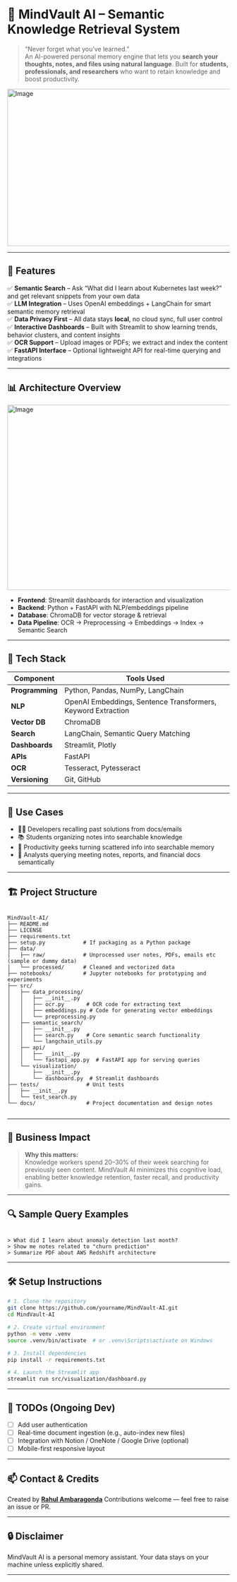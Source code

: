 # 🧠 MindVault AI – Semantic Knowledge Retrieval System

> “Never forget what you’ve learned.”  
> An AI-powered personal memory engine that lets you **search your thoughts, notes, and files using natural language**. Built for **students, professionals, and researchers** who want to retain knowledge and boost productivity.
> 

<img width="850" height="356" alt="Image" src="https://github.com/user-attachments/assets/8f8384ca-aefc-4cbc-88ca-8262efe9a7d2" />


---

## 🚀 Features

✅ **Semantic Search** – Ask “What did I learn about Kubernetes last week?” and get relevant snippets from your own data  
✅ **LLM Integration** – Uses OpenAI embeddings + LangChain for smart semantic memory retrieval  
✅ **Data Privacy First** – All data stays **local**, no cloud sync, full user control  
✅ **Interactive Dashboards** – Built with Streamlit to show learning trends, behavior clusters, and content insights  
✅ **OCR Support** – Upload images or PDFs; we extract and index the content  
✅ **FastAPI Interface** – Optional lightweight API for real-time querying and integrations

---

## 📊 Architecture Overview

<img width="850" height="420" alt="Image" src="https://github.com/user-attachments/assets/2418b3f9-3f06-438e-9acf-6c8b96ca2881" />

- **Frontend**: Streamlit dashboards for interaction and visualization  
- **Backend**: Python + FastAPI with NLP/embeddings pipeline  
- **Database**: ChromaDB for vector storage & retrieval  
- **Data Pipeline**: OCR → Preprocessing → Embeddings → Index → Semantic Search

---

## 🔧 Tech Stack

| Component        | Tools Used                                                                 |
|------------------|----------------------------------------------------------------------------|
| **Programming**  | Python, Pandas, NumPy, LangChain                                           |
| **NLP**          | OpenAI Embeddings, Sentence Transformers, Keyword Extraction              |
| **Vector DB**    | ChromaDB                                                                  |
| **Search**       | LangChain, Semantic Query Matching                                        |
| **Dashboards**   | Streamlit, Plotly                                                         |
| **APIs**         | FastAPI                                                                   |
| **OCR**          | Tesseract, Pytesseract                                                    |
| **Versioning**   | Git, GitHub                                                               |

---

## 🧪 Use Cases

- 👨‍💻 Developers recalling past solutions from docs/emails
- 📚 Students organizing notes into searchable knowledge
- 🧠 Productivity geeks turning scattered info into searchable memory
- 🧾 Analysts querying meeting notes, reports, and financial docs semantically

---

## 🏗️ Project Structure

```

MindVault-AI/
├── README.md
├── LICENSE
├── requirements.txt
├── setup.py            # If packaging as a Python package
├── data/
│   ├── raw/            # Unprocessed user notes, PDFs, emails etc (sample or dummy data)
│   └── processed/      # Cleaned and vectorized data
├── notebooks/          # Jupyter notebooks for prototyping and experiments
├── src/
│   ├── data_processing/
│   │   ├── __init__.py
│   │   ├── ocr.py       # OCR code for extracting text
│   │   ├── embeddings.py # Code for generating vector embeddings
│   │   └── preprocessing.py
│   ├── semantic_search/
│   │   ├── __init__.py
│   │   ├── search.py    # Core semantic search functionality
│   │   └── langchain_utils.py
│   ├── api/
│   │   ├── __init__.py
│   │   └── fastapi_app.py  # FastAPI app for serving queries
│   └── visualization/
│       ├── __init__.py
│       └── dashboard.py  # Streamlit dashboards
├── tests/               # Unit tests
│   ├── __init__.py
│   └── test_search.py
└── docs/                # Project documentation and design notes


```

---

## 💼 Business Impact

> **Why this matters:**  
>  Knowledge workers spend 20–30% of their week searching for previously seen content. MindVault AI minimizes this cognitive load, enabling better knowledge retention, faster recall, and productivity gains.

---

## 🔍 Sample Query Examples

```

> What did I learn about anomaly detection last month?
> Show me notes related to "churn prediction"
> Summarize PDF about AWS Redshift architecture

````

---

## 🛠️ Setup Instructions

```bash
# 1. Clone the repository
git clone https://github.com/yourname/MindVault-AI.git
cd MindVault-AI

# 2. Create virtual environment
python -m venv .venv
source .venv/bin/activate  # or .venv\Scripts\activate on Windows

# 3. Install dependencies
pip install -r requirements.txt

# 4. Launch the Streamlit app
streamlit run src/visualization/dashboard.py
````

---

## 📌 TODOs (Ongoing Dev)

* [ ] Add user authentication
* [ ] Real-time document ingestion (e.g., auto-index new files)
* [ ] Integration with Notion / OneNote / Google Drive (optional)
* [ ] Mobile-first responsive layout

---

## 📫 Contact & Credits

Created by [**Rahul Ambaragonda**](https://www.linkedin.com/in/rahulambaragonda)
Contributions welcome — feel free to raise an issue or PR.

---

## 🔒 Disclaimer

MindVault AI is a personal memory assistant. Your data stays on your machine unless explicitly shared.

---



